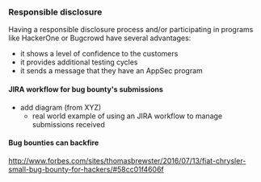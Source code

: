 ### Responsible disclosure

Having a responsible disclosure process and/or participating in programs like HackerOne or Bugcrowd have several advantages:

* it shows a level of confidence to the customers
* it provides additional testing cycles
* it sends a message that they have an AppSec program


#### JIRA workflow for bug bounty's submissions

* add diagram (from XYZ)
  * real world example of using an JIRA workflow to manage submissions received 

#### Bug bounties can backfire

http://www.forbes.com/sites/thomasbrewster/2016/07/13/fiat-chrysler-small-bug-bounty-for-hackers/#58cc01f4606f